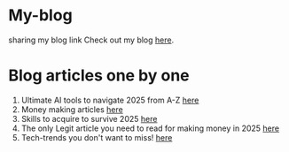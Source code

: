 # My-blog
sharing my blog link
Check out my blog [here](https://sphereoftech360.blogspot.com/).
# Blog articles one by one
1. Ultimate AI tools to navigate 2025 from A-Z [here](https://sphereoftech360.blogspot.com/2024/12/all-ai-tools-in-one-go-from-z-in.html)
2. Money making articles [here](https://sphereoftech360.blogspot.com/2024/03/9-proven-websites-that-pay-in-dollars.html)
3. Skills to acquire to survive 2025 [here](https://sphereoftech360.blogspot.com/2024/12/the-ultimate-skill-set-you-must-acquire.html)
4. The only Legit article you need to read for making money in 2025 [here](https://sphereoftech360.blogspot.com/2024/12/the-only-legit-article-you-need-to-read.html)
5. Tech-trends you don't want to miss! [here](https://sphereoftech360.blogspot.com/2024/12/the-ultimate-skill-set-you-must-acquire.html)
